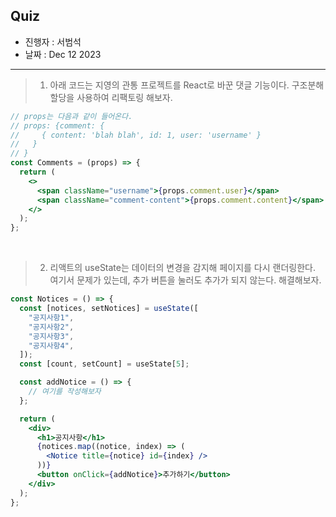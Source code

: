 ## Quiz

- 진행자 : 서범석
- 날짜 : Dec 12 2023

---

<!--
1. 질문은 이해하기 쉽고 명확하게 적는다.
2. 문제는 아래의 예시를 참고해 작성한다.
3. 문제의 정답은 주석으로 표기한다.
-->

> 1. 아래 코드는 지영의 관통 프로젝트를 React로 바꾼 댓글 기능이다. 구조분해할당을 사용하여 리팩토링 해보자.

```jsx
// props는 다음과 같이 들어온다.
// props: {comment: {
//     { content: 'blah blah', id: 1, user: 'username' }
//   }
// }
const Comments = (props) => {
  return (
    <>
      <span className="username">{props.comment.user}</span>
      <span className="comment-content">{props.comment.content}</span>
    </>
  );
};
```

<!--
답:
const Comments = ({ comment: { user, content } }) => {

  return (
    <>
      <span className='username'>user</span>
      <span className='comment-content'>content</span>
    </>
  );
};
-->

<br>

> 2. 리액트의 useState는 데이터의 변경을 감지해 페이지를 다시 랜더링한다. 여기서 문제가 있는데, 추가 버튼을 눌러도 추가가 되지 않는다. 해결해보자.

```jsx
const Notices = () => {
  const [notices, setNotices] = useState([
    "공지사항1",
    "공지사항2",
    "공지사항3",
    "공지사항4",
  ]);
  const [count, setCount] = useState[5];

  const addNotice = () => {
    // 여기를 작성해보자
  };

  return (
    <div>
      <h1>공지사항</h1>
      {notices.map((notice, index) => (
        <Notice title={notice} id={index} />
      ))}
      <button onClick={addNotice}>추가하기</button>
    </div>
  );
};
```

<!--
답:
const addNotice = () => {
  setNotices(notices => [...notices, '공지사항' + count]);
  setCount(prev => prev + 1);
};
-->
